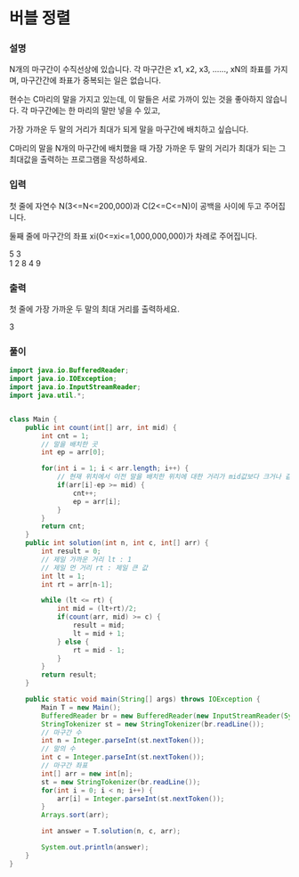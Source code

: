 # 버블 정렬
### 설명
N개의 마구간이 수직선상에 있습니다. 각 마구간은 x1, x2, x3, ......, xN의 좌표를 가지며, 마구간간에 좌표가 중복되는 일은 없습니다.

현수는 C마리의 말을 가지고 있는데, 이 말들은 서로 가까이 있는 것을 좋아하지 않습니다. 각 마구간에는 한 마리의 말만 넣을 수 있고,

가장 가까운 두 말의 거리가 최대가 되게 말을 마구간에 배치하고 싶습니다.

C마리의 말을 N개의 마구간에 배치했을 때 가장 가까운 두 말의 거리가 최대가 되는 그 최대값을 출력하는 프로그램을 작성하세요.
### 입력
첫 줄에 자연수 N(3<=N<=200,000)과 C(2<=C<=N)이 공백을 사이에 두고 주어집니다.

둘째 줄에 마구간의 좌표 xi(0<=xi<=1,000,000,000)가 차례로 주어집니다.
<p>5 3<br>
1 2 8 4 9
</p>

### 출력
첫 줄에 가장 가까운 두 말의 최대 거리를 출력하세요.
<p>3</p>

### 풀이
```java
import java.io.BufferedReader;
import java.io.IOException;
import java.io.InputStreamReader;
import java.util.*;


class Main {
    public int count(int[] arr, int mid) {
        int cnt = 1;
        // 말을 배치한 곳
        int ep = arr[0];

        for(int i = 1; i < arr.length; i++) {
            // 현재 위치에서 이전 말을 배치한 위치에 대한 거리가 mid값보다 크거나 같으면 현재 위치에 말을 배치
            if(arr[i]-ep >= mid) {
                cnt++;
                ep = arr[i];
            }
        }
        return cnt;
    }
    public int solution(int n, int c, int[] arr) {
        int result = 0;
        // 제일 가까운 거리 lt : 1
        // 제일 먼 거리 rt : 제일 큰 값
        int lt = 1;
        int rt = arr[n-1];

        while (lt <= rt) {
            int mid = (lt+rt)/2;
            if(count(arr, mid) >= c) {
                result = mid;
                lt = mid + 1;
            } else {
                rt = mid - 1;
            }
        }
        return result;
    }

    public static void main(String[] args) throws IOException {
        Main T = new Main();
        BufferedReader br = new BufferedReader(new InputStreamReader(System.in));
        StringTokenizer st = new StringTokenizer(br.readLine());
        // 마구간 수
        int n = Integer.parseInt(st.nextToken());
        // 말의 수
        int c = Integer.parseInt(st.nextToken());
        // 마구간 좌표
        int[] arr = new int[n];
        st = new StringTokenizer(br.readLine());
        for(int i = 0; i < n; i++) {
            arr[i] = Integer.parseInt(st.nextToken());
        }
        Arrays.sort(arr);

        int answer = T.solution(n, c, arr);

        System.out.println(answer);
    }
}

```